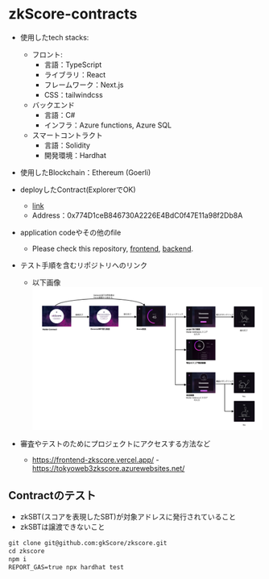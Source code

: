 # zkScore-contracts

- 使用したtech stacks: 
  - フロント:
    - 言語：TypeScript
    - ライブラリ：React
    - フレームワーク：Next.js
    - CSS：tailwindcss
  - バックエンド
    - 言語：C#
    - インフラ：Azure functions, Azure SQL
  - スマートコントラクト
    - 言語：Solidity
    - 開発環境：Hardhat

- 使用したBlockchain：Ethereum (Goerli)
- deployしたContract(ExplorerでOK)
  - [link](https://goerli.etherscan.io/address/0x774D1ceB846730A2226E4BdC0f47E11a98f2Db8A)
  - Address：0x774D1ceB846730A2226E4BdC0f47E11a98f2Db8A
- application codeやその他のfile
  - Please check this repository, [frontend](https://github.com/gkScore/frontend), [backend](https://github.com/gkScore/azfunc). 
- テスト手順を含むリポジトリへのリンク
  - 以下画像
![](image.png)

- 審査やテストのためにプロジェクトにアクセスする方法など
  - https://frontend-zkscore.vercel.app/
  -https://tokyoweb3zkscore.azurewebsites.net/

## Contractのテスト
- zkSBT(スコアを表現したSBT)が対象アドレスに発行されていること
- zkSBTは譲渡できないこと

```shell
git clone git@github.com:gkScore/zkscore.git
cd zkscore
npm i
REPORT_GAS=true npx hardhat test
```
